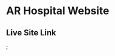 # AR Hospital Website
<h2>
  Live Site Link
  <a
    href="https://arhospital-react.web.app/"
    target="_blank"
    rel="noopener noreferrer"
  ></a>
</h2>;
